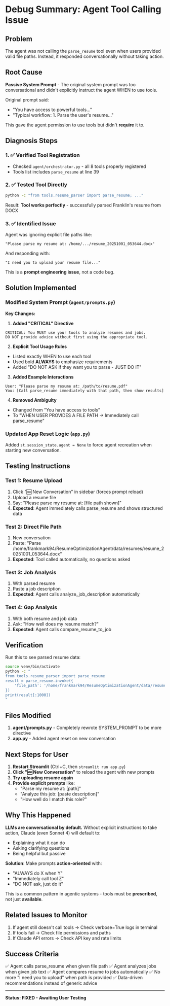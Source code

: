 # Debug Summary: Agent Tool Calling Issue

## Problem
The agent was not calling the `parse_resume` tool even when users provided valid file paths. Instead, it responded conversationally without taking action.

## Root Cause
**Passive System Prompt** - The original system prompt was too conversational and didn't explicitly instruct the agent WHEN to use tools.

Original prompt said:
- "You have access to powerful tools..."
- "Typical workflow: 1. Parse the user's resume..."

This gave the agent permission to use tools but didn't **require** it to.

## Diagnosis Steps

### 1. ✅ Verified Tool Registration
- Checked `agent/orchestrator.py` - all 8 tools properly registered
- Tools list includes `parse_resume` at line 39

### 2. ✅ Tested Tool Directly
```bash
python -c "from tools.resume_parser import parse_resume; ..."
```
Result: **Tool works perfectly** - successfully parsed Franklin's resume from DOCX

### 3. ✅ Identified Issue
Agent was ignoring explicit file paths like:
```
"Please parse my resume at: /home/.../resume_20251001_053644.docx"
```

And responding with:
```
"I need you to upload your resume file..."
```

This is a **prompt engineering issue**, not a code bug.

## Solution Implemented

### Modified System Prompt (`agent/prompts.py`)

**Key Changes:**

1. **Added "CRITICAL" Directive**
```
CRITICAL: You MUST use your tools to analyze resumes and jobs.
DO NOT provide advice without first using the appropriate tool.
```

2. **Explicit Tool Usage Rules**
- Listed exactly WHEN to use each tool
- Used bold **ALWAYS** to emphasize requirements
- Added "DO NOT ASK if they want you to parse - JUST DO IT"

3. **Added Example Interactions**
```
User: "Please parse my resume at: /path/to/resume.pdf"
You: [Call parse_resume immediately with that path, then show results]
```

4. **Removed Ambiguity**
- Changed from "You have access to tools"
- To "WHEN USER PROVIDES A FILE PATH → Immediately call parse_resume"

### Updated App Reset Logic (`app.py`)

Added `st.session_state.agent = None` to force agent recreation when starting new conversation.

## Testing Instructions

### Test 1: Resume Upload
1. Click "🆕 New Conversation" in sidebar (forces prompt reload)
2. Upload a resume file
3. Say: "Please parse my resume at: [file path shown]"
4. **Expected**: Agent immediately calls parse_resume and shows structured data

### Test 2: Direct File Path
1. New conversation
2. Paste: "Parse /home/frankmark94/ResumeOptimizationAgent/data/resumes/resume_20251001_053644.docx"
3. **Expected**: Tool called automatically, no questions asked

### Test 3: Job Analysis
1. With parsed resume
2. Paste a job description
3. **Expected**: Agent calls analyze_job_description automatically

### Test 4: Gap Analysis
1. With both resume and job data
2. Ask: "How well does my resume match?"
3. **Expected**: Agent calls compare_resume_to_job

## Verification

Run this to see parsed resume data:
```bash
source venv/bin/activate
python -c "
from tools.resume_parser import parse_resume
result = parse_resume.invoke({
    'file_path': '/home/frankmark94/ResumeOptimizationAgent/data/resumes/resume_20251001_053644.docx'
})
print(result[:1000])
"
```

## Files Modified

1. **agent/prompts.py** - Completely rewrote SYSTEM_PROMPT to be more directive
2. **app.py** - Added agent reset on new conversation

## Next Steps for User

1. **Restart Streamlit** (Ctrl+C, then `streamlit run app.py`)
2. **Click "🆕 New Conversation"** to reload the agent with new prompts
3. **Try uploading resume again**
4. **Provide explicit prompts** like:
   - "Parse my resume at: [path]"
   - "Analyze this job: [paste description]"
   - "How well do I match this role?"

## Why This Happened

**LLMs are conversational by default.** Without explicit instructions to take action, Claude (even Sonnet 4) will default to:
- Explaining what it can do
- Asking clarifying questions
- Being helpful but passive

**Solution**: Make prompts **action-oriented** with:
- "ALWAYS do X when Y"
- "Immediately call tool Z"
- "DO NOT ask, just do it"

This is a common pattern in agentic systems - tools must be **prescribed**, not just **available**.

## Related Issues to Monitor

1. If agent still doesn't call tools → Check verbose=True logs in terminal
2. If tools fail → Check file permissions and paths
3. If Claude API errors → Check API key and rate limits

## Success Criteria

✅ Agent calls parse_resume when given file path
✅ Agent analyzes jobs when given job text
✅ Agent compares resume to jobs automatically
✅ No more "I need you to upload" when path is provided
✅ Data-driven recommendations instead of generic advice

---

**Status: FIXED - Awaiting User Testing**

